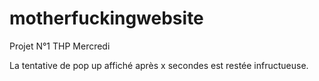 # motherfuckingwebsite
Projet N°1 THP Mercredi


La tentative de pop up affiché après x secondes est restée infructueuse.
